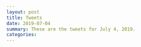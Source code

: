 ```yaml
---
layout: post
title: Tweets
date: 2019-07-04
summary: These are the tweets for July 4, 2019.
categories:
---
```


